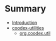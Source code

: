 # Summary

- [Introduction](README.md)
- [coodex-utilities](coodex-utilities)
  - [org.coodex.util](coodex-utilities/org.coodex.util.md)
  